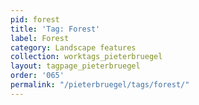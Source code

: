 ```yaml
---
pid: forest
title: 'Tag: Forest'
label: Forest
category: Landscape features
collection: worktags_pieterbruegel
layout: tagpage_pieterbruegel
order: '065'
permalink: "/pieterbruegel/tags/forest/"
---
```


